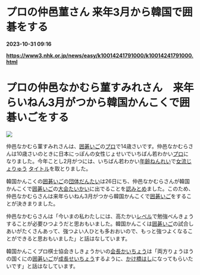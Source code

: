 # プロの仲邑菫さん 来年3月から韓国で囲碁をする

**2023-10-31 09:16**

**https://www3.nhk.or.jp/news/easy/k10014241791000/k10014241791000.html**

プロの仲邑なかむら菫すみれさん　来年らいねん3月がつから韓国かんこくで囲碁いごをする
==========================================

![](https://www3.nhk.or.jp/news/html/20231030/K10014241791_2310301645_1030165514_01_02.jpg)  

仲邑なかむら菫すみれさんは、[囲碁いご](javascript:void(0))の[プロ](javascript:void(0))で14歳さいです。仲邑なかむらさんは10歳さいのときに日本にっぽんの女性じょせいでいちばん若わかい[プロ](javascript:void(0))になりました。今年ことし2月がつには、いちばん若わかい[年齢ねんれい](javascript:void(0))で[女流じょりゅう](javascript:void(0)) [タイトル](javascript:void(0))を取とりました。

韓国かんこくの[囲碁いご](javascript:void(0))の[団体だんたい](javascript:void(0))は26日にち、仲邑なかむらさんが韓国かんこくで[囲碁いご](javascript:void(0))の[大会たいかい](javascript:void(0))に出でることを[認みとめ](javascript:void(0))ました。このため、仲邑なかむらさんは来年らいねん3月がつから韓国かんこくで[囲碁いご](javascript:void(0))をすることが決きまりました。

仲邑なかむらさんは「今いまの私わたしには、高たかい[レベル](javascript:void(0))で勉強べんきょうすることが必要ひつようだと思おもいました。韓国かんこくは[囲碁いご](javascript:void(0))の試合しあいがたくさんあって、強つよい人ひとも多おおいので、もっと強つよくなることができると思おもいました」と話はなしています。

韓国かんこくプロ棋士協会きしきょうかいの[会長かいちょう](javascript:void(0))は「両方りょうほうの国くにの[囲碁いご](javascript:void(0))が[成長せいちょう](javascript:void(0))するように、[かけ橋はし](javascript:void(0))になってもらいたいです」と話はなしています。
